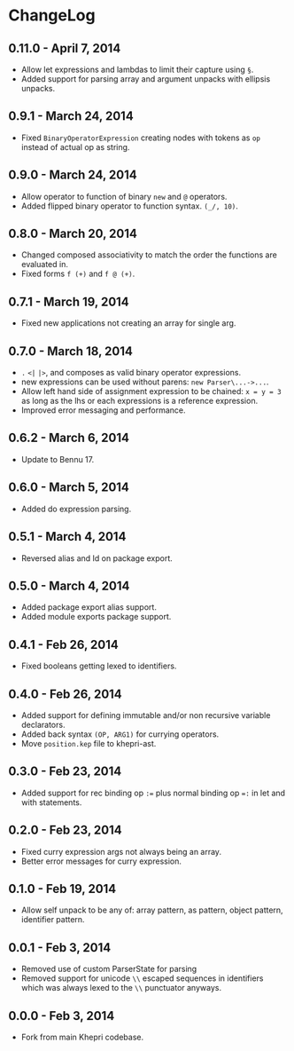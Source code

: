 # ChangeLog #

## 0.11.0 - April 7, 2014
* Allow let expressions and lambdas to limit their capture using `§`.
* Added support for parsing array and argument unpacks with ellipsis unpacks.

## 0.9.1 - March 24, 2014
* Fixed `BinaryOperatorExpression` creating nodes with tokens as `op` instead of
  actual op as string.

## 0.9.0 - March 24, 2014
* Allow operator to function of binary `new` and `@` operators.
* Added flipped binary operator to function syntax. `(_/, 10)`.

## 0.8.0 - March 20, 2014
* Changed composed associativity to match the order the functions are evaluated in.
* Fixed forms `f (+)` and `f @ (+)`.

## 0.7.1 - March 19, 2014
* Fixed new applications not creating an array for single arg.

## 0.7.0 - March 18, 2014
* `.` `<|` `|>`, and composes as valid binary operator expressions.
* new expressions can be used without parens: `new Parser\...->...`.
* Allow left hand side of assignment expression to be chained: `x = y = 3` as
  long as the lhs or each expressions is a reference expression.
* Improved error messaging and performance.

## 0.6.2 - March 6, 2014
* Update to Bennu 17.

## 0.6.0 - March 5, 2014
* Added do expression parsing.

## 0.5.1 - March 4, 2014
* Reversed alias and Id on package export.

## 0.5.0 - March 4, 2014
* Added package export alias support.
* Added module exports package support.

## 0.4.1 - Feb 26, 2014
* Fixed booleans getting lexed to identifiers.

## 0.4.0 - Feb 26, 2014
* Added support for defining immutable and/or non recursive variable declarators.
* Added back syntax `(OP, ARG1)` for currying operators.
* Move `position.kep` file to khepri-ast.

## 0.3.0 - Feb 23, 2014
* Added support for rec binding op `:=` plus normal binding op `=:` in let and
  with statements.

## 0.2.0 - Feb 23, 2014
* Fixed curry expression args not always being an array.
* Better error messages for curry expression.

## 0.1.0 - Feb 19, 2014
* Allow self unpack to be any of: array pattern, as pattern, object pattern,
  identifier pattern.

## 0.0.1 - Feb 3, 2014
* Removed use of custom ParserState for parsing
* Removed support for unicode `\\` escaped sequences in identifiers which was
  always lexed to the `\\` punctuator anyways.

## 0.0.0 - Feb 3, 2014
* Fork from main Khepri codebase.